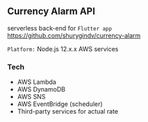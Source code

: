 ## Currency Alarm API

serverless back-end for `Flutter app` https://github.com/shurygindv/currency-alarm

`Platform:` Node.js 12.x.x AWS services

### Tech

* AWS Lambda
* AWS DynamoDB
* AWS SNS
* AWS EventBridge (scheduler)
* Third-party services for actual rate
